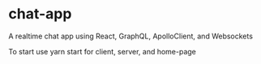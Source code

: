 # chat-app
A realtime chat app using React, GraphQL, ApolloClient, and Websockets

To start use yarn start for client, server, and home-page
